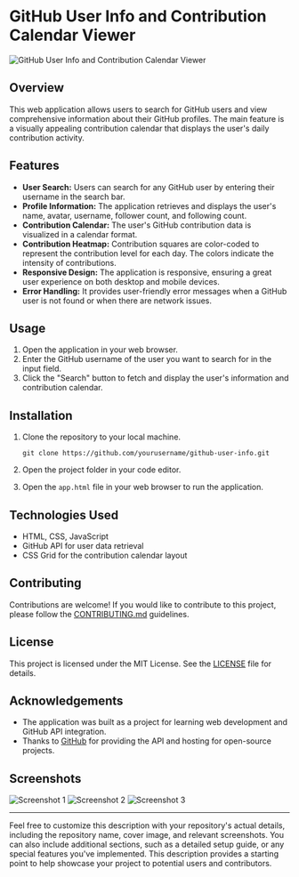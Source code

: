 # GitHub User Info and Contribution Calendar Viewer

![GitHub User Info and Contribution Calendar Viewer](![image](https://github.com/PawanSirsat/Github-Contribution-Graph-API/assets/48860105/798705f6-0e33-4029-9828-856fe42b6038)
)

## Overview

This web application allows users to search for GitHub users and view comprehensive information about their GitHub profiles. The main feature is a visually appealing contribution calendar that displays the user's daily contribution activity.

## Features

- **User Search:** Users can search for any GitHub user by entering their username in the search bar.
- **Profile Information:** The application retrieves and displays the user's name, avatar, username, follower count, and following count.
- **Contribution Calendar:** The user's GitHub contribution data is visualized in a calendar format.
- **Contribution Heatmap:** Contribution squares are color-coded to represent the contribution level for each day. The colors indicate the intensity of contributions.
- **Responsive Design:** The application is responsive, ensuring a great user experience on both desktop and mobile devices.
- **Error Handling:** It provides user-friendly error messages when a GitHub user is not found or when there are network issues.

## Usage

1. Open the application in your web browser.
2. Enter the GitHub username of the user you want to search for in the input field.
3. Click the "Search" button to fetch and display the user's information and contribution calendar.

## Installation

1. Clone the repository to your local machine.
   ```
   git clone https://github.com/yourusername/github-user-info.git
   ```

2. Open the project folder in your code editor.

3. Open the `app.html` file in your web browser to run the application.

## Technologies Used

- HTML, CSS, JavaScript
- GitHub API for user data retrieval
- CSS Grid for the contribution calendar layout

## Contributing

Contributions are welcome! If you would like to contribute to this project, please follow the [CONTRIBUTING.md](CONTRIBUTING.md) guidelines.

## License

This project is licensed under the MIT License. See the [LICENSE](LICENSE) file for details.

## Acknowledgements

- The application was built as a project for learning web development and GitHub API integration.
- Thanks to [GitHub](https://github.com) for providing the API and hosting for open-source projects.

## Screenshots

![Screenshot 1](screenshot1.png)
![Screenshot 2](screenshot2.png)
![Screenshot 3](screenshot3.png)

---

Feel free to customize this description with your repository's actual details, including the repository name, cover image, and relevant screenshots. You can also include additional sections, such as a detailed setup guide, or any special features you've implemented. This description provides a starting point to help showcase your project to potential users and contributors.
